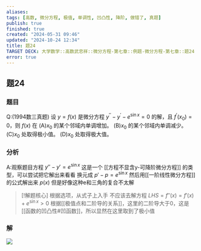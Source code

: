```yaml
---
aliases: 
tags: [高数, 微分方程, 极值, 单调性, 凹凸性, 降阶, 做错了, 真题]
publish: true
finished: true
created: "2024-05-31 09:46"
updated: "2024-10-24 12:34"
title: 题24
TARGET DECK: 大学数学::高数武忠祥::微分方程-第七章::例题-微分方程-第七章::题24
error: true
---
```

## 题24
### 题目
Q:(1994数三真题) 设 $y=f(x)$ 是微分方程 $y^{\prime\prime}-y^{\prime}-e^{\sin x}=0$ 的解，且 $f^{\prime}(x_0)=0$，则 $f(x)$ 在
(A)$x_0$ 的某个邻域内单调增加。
(B)$x_0$ 的某个邻域内单调减少。
(C)$x_0$ 处取得极小值。
(D)$x_0$ 处取得极大值。
### 分析
A:观察题目方程 $y''-y'=e^{ \sin x }$
这是一个 [[方程不显含y-可降阶微分方程]] 的类型，可以尝试把它解出来看看
换元成 $p'-p=e^{ \sin x }$ 然后用[[一阶线性微分方程]]的公式解出来 $p(x)$
但是好像这种e和三角的复合不太解 
> [!解题核心] 根据选项，从式子上入手
> 不应该去解方程 
> $LHS=f''(x)=f'(x)+e^{ \sin x }>0$
> 根据[[极值点和二阶导的关系]]，这里的二阶导大于0，这是[[函数的凹凸性#凹函数]]，所以显然在这里取到了极小值 
### 解
![](https://img.hwenyi.tech/202404240027853.webp)

